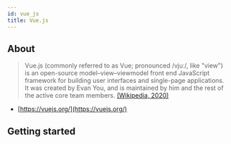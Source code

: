 ```yaml
---
id: vue_js
title: Vue.js
---
```


## About
> Vue.js (commonly referred to as Vue; pronounced /vjuː/, like "view") is an open-source model–view–viewmodel front end JavaScript framework for building user interfaces and single-page applications. It was created by Evan You, and is maintained by him and the rest of the active core team members.
> [(Wikipedia, 2020)](https://en.wikipedia.org/wiki/Vue.js)

- [https://vuejs.org/](https://vuejs.org/)

## Getting started
